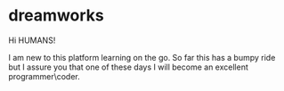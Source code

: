 # dreamworks

Hi HUMANS!

I am new to this platform learning on the go. So far this has a bumpy ride but I assure you that one of these days I will become an excellent programmer\coder.
